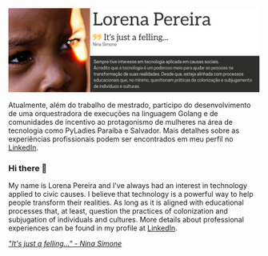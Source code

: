 <img src="img/sobre.png">


Atualmente, além do trabalho de mestrado, participo do desenvolvimento de uma orquestradora de 
execuções na linguagem Golang e de comunidades de incentivo ao protagonismo de mulheres 
na área de tecnologia como PyLadies Paraíba e Salvador. 
Mais detalhes sobre as experiências profissionais podem ser encontrados em meu perfil no [LinkedIn](www.linkedin.com/in/lorenaps).


### Hi there 👋

My name is Lorena Pereira and I've always had an interest in technology applied to civic causes. 
I believe that technology is a powerful way to help people transform their realities. As long as it 
is aligned with educational processes that, at least, question the practices of colonization and 
subjugation of individuals and cultures. 
More details about professional experiences can be found in my profile at [LinkedIn](www.linkedin.com/in/lorenaps).


[*"It's just a felling..." - Nina Simone*](https://www.youtube.com/watch?v=ZF9j4lMoSQk)
